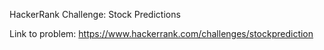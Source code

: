 HackerRank Challenge: Stock Predictions

Link to problem: https://www.hackerrank.com/challenges/stockprediction
